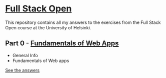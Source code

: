 # [Full Stack Open](https://fullstackopen.com/en/)

This repository contains all my answers to the exercises from the Full Stack Open course at the University of Helsinki.

## Part 0 - [Fundamentals of Web Apps](https://fullstackopen.com/en/part0)

- General Info
- Fundamentals of Web apps

[See the answers](https://github.com/fernargdev/full-stack-open/tree/main/part_0)
